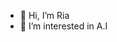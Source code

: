 - 👋 Hi, I’m Ria
- 👀 I’m interested in A.I 


<!---
RiaBaxi/RiaBaxi is a ✨ special ✨ repository because its `README.md` (this file) appears on your GitHub profile.
You can click the Preview link to take a look at your changes.
--->
